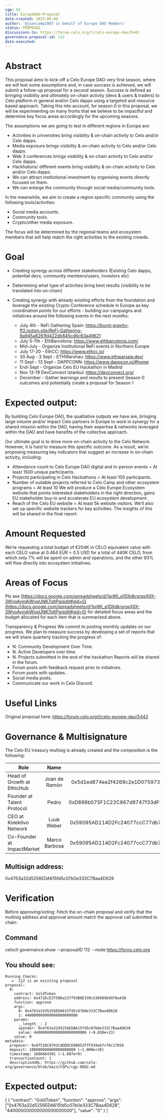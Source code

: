 ```yaml
---
cgp: 82
title: EuropeDAO-Proposal
date-created: 2023-06-09
author: '@juancamp1987 in behalf of Europe DAO Members'
status: PROPOSED
discussions-to: https://forum.celo.org/t/celo-europe-dao/5443
governance-proposal-id: 112
date-executed:
---
```


# Abstract
This proposal aims to kick-off a Celo Europe DAO very first season, where we will test some assumptions and, in case success is achieved, we will submit a follow-up proposal for a second season. Success is defined as bringing visibility and ultimately on-chain activity (devs & users & traders) to Celo platform in general and/or Celo dapps using a targeted and resource based approach. Taking this into account, for season 0 in this proposal, we will be experimenting on many fronts that we believe to be impactful and determine key focus areas accordingly for the upcoming seasons.

The assumptions we are going to test in different regions in Europe are:

- Activities in universities bring visibility & on-chain activity to Celo and/or Celo dapps.
- Media exposure brings visibility & on-chain activity to Celo and/or Celo dapps.
- Web 3 conferences brings visibility & on-chain activity to Celo and/or Celo dapps.
- Hackhatons/ different events bring visibility & on-chain activity to Celo and/or Celo dapps.
- We can attract institutional investment by organising events directly focused on them.
- We can enlarge the community through social media/community tools.

In the meanwhile, we aim to create a region specific community using the following tools/activities:

- Social media accounts.
- Community tools.
- Crypto/other media exposure.

The focus will be determined by the regional teams and ecosystem members that will help match the right activities to the existing crowds.

# Goal
- Creating synergy across different stakeholders (Existing Celo dapps, potential devs, community members/users, investors etc)
- Determining what type of activities bring best results (visibility to be translated into on-chain)
- Creating synergy with already existing efforts from the foundation and leverage the existing Crypto Conference schedule in Europe as key coordination points for our efforts - building our campaigns and initiatives around the following events in the next months:

  - July 4th - ReFi Gathering Spain: https://burnt-gravity-ff2.notion.site/ReFi-Gathering-8a945a8261fd422db845cd6c63a49621
  - July 5-7th - EthBarcelona: https://www.ethbarcelona.com/
  - Mid-July - Organize Institutional ReFi events in Northern Europe
  - July 17-20 - EthCC: https://www.ethcc.io/
  - 30 Aug - 3 Sept  - ETHWarshau: https://www.ethwarsaw.dev/
  - 11 Sept - 13 Sept - DAPPCONN: https://www.dappcon.io/#home
  - End-Sept - Organize Celo EU Hackathon in Madrid
  - Nov 13-19 DevConnect Istanbul: https://devconnect.org/
  - December - Gather learnings and results to present Season 0 outcomes and potentially create a proposal for Season 1

# Expected output:
By building Celo Europe DAO, the qualitative outputs we have are, bringing large volume and/or impact Celo partners in Europe to work in synergy for a shared mission within the DAO, having their expertise & networks leveraged within the DAO and have benefits of the collective approach.

Our ultimate goal is to drive more on-chain activity to the Celo Network. However,  it is hard to measure this specific outcome. As a result, we’re proposing measuring key indicators that suggest an increase in on-chain activity, including:
- Attendance count to Celo Europe DAO digital and in-person events = At least 1500 unique participants.
- Projects participating in Celo Hackathons = At least 100 participants.
- Number of suitable projects referred to Celo Camp and other ecosystem programs = At least 10
We will produce a Celo Europe Ecosystem website that points interested stakeholders in the right direction, gains EU stakeholder buy-in and accelerate EU ecosystem development.
- Reach of the Celo EU website = At least 5k website visitors.
We’ll also set up specific website trackers for key activities. The insights of this will be shared in the final report.

# Amount Requested
We’re requesting a total budget of €204K in CELO equivalent value with each CELO value at 0.464 EUR = 0.5 USD for a total of 440K CELO, from which only 7% will be spent on admin and operations, and the other 93% will flow directly into ecosystem initiatives.

# Areas of Focus
Pls see [https://docs.google.com/spreadsheets/d/1pr8fj_q1DXdkrsrqxXIlX-3WyoAymAjWvpUNK7oItPg/edit#gid=0](https://docs.google.com/spreadsheets/d/1pr8fj_q1DXdkrsrqxXIlX-3WyoAymAjWvpUNK7oItPg/edit#gid=0) for detailed focus areas and the budget allocated for each item that is summarized above.

Transparency & Progress
We commit to posting monthly updates on our progress. We plan to measure success by developing a set of reports that we will share quarterly tracking the progress of:
- N. Community Development Over Time.
- N. Active Developers over time.
- N. Projects submitted in the end of the hackathon Reports will be shared in the forum.
- Forum posts with feedback request prior to initiatives.
- Forum posts with updates.
- Social media posts.
- Communicate our work in Celo Discord.


# Useful Links
Original proposal here: https://forum.celo.org/t/celo-europe-dao/5443

# Governance & Multisignature
The Celo EU treasury multisig is already created and the composition is the following:

| Role                            | Name                |                                            |
| ---                             | :---:               | :---------------------:                    |
| Head of Growth at EthicHub      | Joan de Ramón       | 0x5d1ed874ea2f4269c2e1D075973c7fdb7b39154A |
| Founder at Talent Protocol      | Pedro               | 0xD896b075F1C22C867d9747f33dF5631bC01C15AA |
| CEO at Kolektivo Network        | Luuk Weber          | 0x59095AD114D2Fc24077ccC77db7eD04B082af11E |
| Co-Founder at ImpactMarket      | Marco Barbosa       | 0x59095AD114D2Fc24077ccC77db7eD04B082af11E |

## Multisign address:      
0x4763a32d5256EDA615fd5c07b0e333C7Baa4D628

# Verification
Before approving/voting: Fetch the on-chain proposal and verify that the multisig address and approval amount match the approval call submitted to chain:

## Command
celocli governance:show --proposalID 112 --node https://forno.celo.org

## You should see:
    Running Checks:
       ✔  112 is an existing proposal 
    proposal: 
      0: 
        contract: GoldToken
        address: 0x471EcE3750Da237f93B8E339c536989b8978a438
        function: approve
        args: 
          0: 0x4763a32d5256EDA615fd5c07b0e333C7Baa4D628
          1: 440000000000000000000000
        params: 
          __length__: 2
          spender: 0x4763a32d5256EDA615fd5c07b0e333C7Baa4D628
          value: 440000000000000000000000 (~9.030e+23)
        value: 0
    metadata: 
      proposer: 0x8f51DC0791CdDDDCE08052FfF939eb7cf0c17856
      deposit: 100000000000000000000 (~1.000e+20)
      timestamp: 1686664301 (~1.687e+9)
      transactionCount: 1
      descriptionURL: https://github.com/celo-org/governance/blob/main/CGPs/cgp-0082.md

# Expected output:
[ { "contract": "GoldToken", "function": "approve", "args": ["0x4763a32d5256EDA615fd5c07b0e333C7Baa4D628", "440000000000000000000000"], "value": "0" } ]
